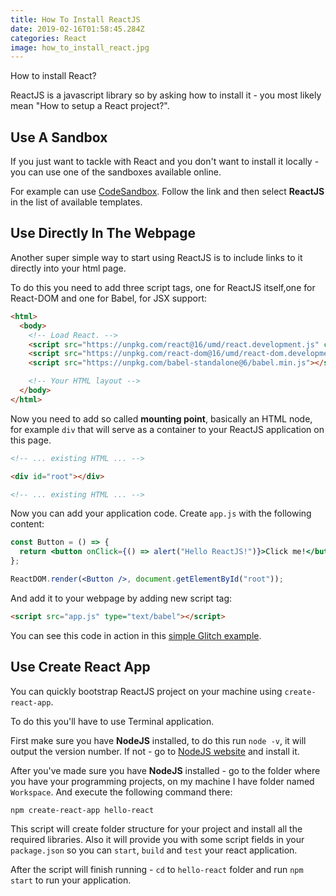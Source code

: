 ```yaml
---
title: How To Install ReactJS
date: 2019-02-16T01:58:45.284Z
categories: React
image: how_to_install_react.jpg
---
```


How to install React?

ReactJS is a javascript library so by asking how to install it - you most likely mean "How to setup a React project?".

## Use A Sandbox

If you just want to tackle with React and you don't want to install it locally - you can use one of the sandboxes available online.

For example can use [CodeSandbox](https://codesandbox.io/s). Follow the link and then select **ReactJS** in the list of available templates.

## Use Directly In The Webpage

Another super simple way to start using ReactJS is to include links to it directly into your html page.

To do this you need to add three script tags, one for ReactJS itself,one for React-DOM and one for Babel, for JSX support:

```html
<html>
  <body>
    <!-- Load React. -->
    <script src="https://unpkg.com/react@16/umd/react.development.js" crossorigin></script>
    <script src="https://unpkg.com/react-dom@16/umd/react-dom.development.js" crossorigin></script>
    <script src="https://unpkg.com/babel-standalone@6/babel.min.js"></script>

    <!-- Your HTML layout -->
  </body>
</html>
```

Now you need to add so called **mounting point**, basically an HTML node, for example `div` that will serve as a container to your ReactJS application on this page.

```html
<!-- ... existing HTML ... -->

<div id="root"></div>

<!-- ... existing HTML ... -->
```

Now you can add your application code. Create `app.js` with the following content:

```jsx
const Button = () => {
  return <button onClick={() => alert("Hello ReactJS!")}>Click me!</button>;
};

ReactDOM.render(<Button />, document.getElementById("root"));
```

And add it to your webpage by adding new script tag:

```html
<script src="app.js" type="text/babel"></script>
```

You can see this code in action in this [simple Glitch example](https://glitch.com/edit/#!/inline-react-example?path=app.js).

## Use Create React App

You can quickly bootstrap ReactJS project on your machine using `create-react-app`.

To do this you'll have to use Terminal application.

First make sure you have **NodeJS** installed, to do this run `node -v`, it will output the version number. If not - go to [NodeJS website](https://nodejs.org) and install it.

After you've made sure you have **NodeJS** installed - go to the folder where you have your programming projects, on my machine I have folder named `Workspace`. And execute the following command there:

```
npm create-react-app hello-react
```

This script will create folder structure for your project and install all the required libraries. Also it will provide you with some script fields in your `package.json` so you can `start`, `build` and `test` your react application.

After the script will finish running - `cd` to `hello-react` folder and run `npm start` to run your application.
